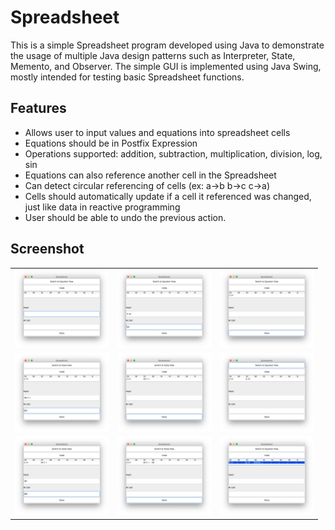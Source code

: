 # Spreadsheet
This is a simple Spreadsheet program developed using Java to demonstrate the usage of multiple Java design patterns such as Interpreter, State, Memento, and Observer. The simple GUI is implemented using Java Swing, mostly intended for testing basic Spreadsheet functions.

## Features
- Allows user to input values and equations into spreadsheet cells
- Equations should be in Postfix Expression
- Operations supported: addition, subtraction, multiplication, division, log, sin
- Equations can also reference another cell in the Spreadsheet
- Can detect circular referencing of cells (ex: a->b b->c c->a)
- Cells should automatically update if a cell it referenced was changed, just like data in reactive programming
- User should be able to undo the previous action.

## Screenshot
| | | |
-------------------------|-------------------------|-------------------------
|<img src="https://github.com/TriDangContact/Spreadsheet/blob/master/screenshots/Screenshot1.png" width="150"> |<img src="https://github.com/TriDangContact/Spreadsheet/blob/master/screenshots/Screenshot2.png" width="150">| <img src="https://github.com/TriDangContact/Spreadsheet/blob/master/screenshots/Screenshot3.png" width="150"> |
|<img src="https://github.com/TriDangContact/Spreadsheet/blob/master/screenshots/Screenshot4.png" width="150">| <img src="https://github.com/TriDangContact/Spreadsheet/blob/master/screenshots/Screenshot5.png" width="150"> | <img src="https://github.com/TriDangContact/Spreadsheet/blob/master/screenshots/Screenshot6.png" width="150">|
|<img src="https://github.com/TriDangContact/Spreadsheet/blob/master/screenshots/Screenshot7.png" width="150"> | <img src="https://github.com/TriDangContact/Spreadsheet/blob/master/screenshots/Screenshot8.png" width="150">| <img src="https://github.com/TriDangContact/Spreadsheet/blob/master/screenshots/Screenshot9.png" width="150"> |
